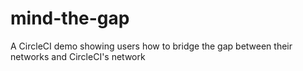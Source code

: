 # mind-the-gap
A CircleCI demo showing users how to bridge the gap between their networks and CircleCI's network
